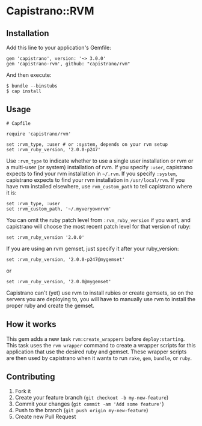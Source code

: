 # Capistrano::RVM

## Installation

Add this line to your application's Gemfile:

    gem 'capistrano', version: '~> 3.0.0'
    gem 'capistrano-rvm', github: "capistrano/rvm"

And then execute:

    $ bundle --binstubs
    $ cap install

## Usage

    # Capfile

    require 'capistrano/rvm'

    set :rvm_type, :user # or :system, depends on your rvm setup
    set :rvm_ruby_version, '2.0.0-p247'

Use `:rvm_type` to indicate whether to use a single user installation or rvm
or a multi-user (or system) installation of rvm. If you specify `:user`,
capistrano expects to find your rvm installation in `~/.rvm`. If you specify
`:system`, capistrano expects to find your rvm installation in
`/usr/local/rvm`. If you have rvm installed elsewhere, use `rvm_custom_path`
to tell capistrano where it is:

    set :rvm_type, :user
    set :rvm_custom_path, '~/.myveryownrvm'

You can omit the ruby patch level from `:rvm_ruby_version` if you want, and
capistrano will choose the most recent patch level for that version of ruby:

    set :rvm_ruby_version '2.0.0'

If you are using an rvm gemset, just specify it after your ruby_version:

    set :rvm_ruby_version, '2.0.0-p247@mygemset'

or

    set :rvm_ruby_version, '2.0.0@mygemset'

Capistrano can't (yet) use rvm to install rubies or create gemsets, so on the
servers you are deploying to, you will have to manually use rvm to install
the proper ruby and create the gemset.


## How it works

This gem adds a new task `rvm:create_wrappers` before `deploy:starting`. This
task uses the `rvm wrapper` command to create a wrapper scripts for this
application that use the desired ruby and gemset. These wrapper scripts are
then used by capistrano when it wants to run `rake`, `gem`, `bundle`, or
`ruby`.

## Contributing

1. Fork it
2. Create your feature branch (`git checkout -b my-new-feature`)
3. Commit your changes (`git commit -am 'Add some feature'`)
4. Push to the branch (`git push origin my-new-feature`)
5. Create new Pull Request

